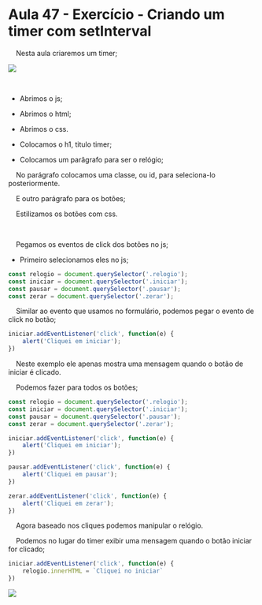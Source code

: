 # Aula 47 - Exercício - Criando um timer com setInterval

    Nesta aula criaremos um timer;

![](/home/carlos/Imagens/Capturas%20de%20tela/Captura%20de%20tela%20de%202025-06-16%2019-43-26.png)

   

* Abrimos o js;

* Abrimos o html;

* Abrimos o css.

* Colocamos o h1, titulo timer;

* Colocamos um parâgrafo para ser o relógio;



    No parágrafo colocamos uma classe, ou id, para seleciona-lo posteriormente.

    E outro parágrafo para os botões;



    Estilizamos os botões com css.

    

    Pegamos os eventos de click dos botões no js;



* Primeiro selecionamos eles no js;

```js
const relogio = document.querySelector('.relogio');
const iniciar = document.querySelector('.iniciar');
const pausar = document.querySelector('.pausar');
const zerar = document.querySelector('.zerar');
```



    Similar ao evento que usamos no formulário, podemos pegar o evento de click no botão;

```js
iniciar.addEventListener('click', function(e) {
    alert('Cliquei em iniciar');
})
```

    Neste exemplo ele apenas mostra uma mensagem quando o botão de iniciar é clicado.

    Podemos fazer para todos os botões;

```js
const relogio = document.querySelector('.relogio');
const iniciar = document.querySelector('.iniciar');
const pausar = document.querySelector('.pausar');
const zerar = document.querySelector('.zerar');

iniciar.addEventListener('click', function(e) {
    alert('Cliquei em iniciar');
})

pausar.addEventListener('click', function(e) {
    alert('Cliquei em pausar');
})

zerar.addEventListener('click', function(e) {
    alert('Cliquei em zerar');
})
```

    Agora baseado nos cliques podemos manipular o relógio.



    Podemos no lugar do timer exibir uma mensagem quando o botão iniciar for clicado;

```js
iniciar.addEventListener('click', function(e) {
    relogio.innerHTML = `Cliquei no iniciar`
})
```

![](/home/carlos/Imagens/Capturas%20de%20tela/Captura%20de%20tela%20de%202025-06-16%2020-06-42.png)


